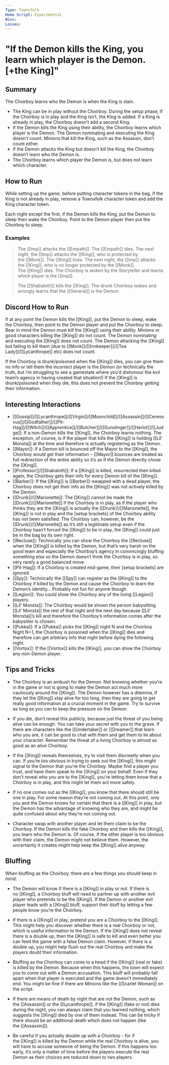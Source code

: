 ```yaml
---
Type: Townsfolk
Home Script: Experimental
Wins: 
Losses:
---
```

# "If the Demon kills the King, you learn which player is the Demon. [+the King]"

## Summary
The Choirboy learns who the Demon is when the King is slain.

- The King can be in play without the Choirboy. During the setup phase, if the Choirboy is in play and the King isn’t, the King is added. If a King is already in play, the Choirboy doesn’t add a second King.
- If the Demon kills the King using their ability, the Choirboy learns which player is the Demon. The Demon nominating and executing the King doesn’t count. Minions that kill the King, such as the Assassin, don’t count either.
- If the Demon attacks the King but doesn’t kill the King, the Choirboy doesn’t learn who the Demon is.
- The Choirboy learns which player the Demon is, but does not learn which character.
## How to Run
While setting up the game, before putting character tokens in the bag, if the King is not already in play, remove a Townsfolk character token and add the King character token.

Each night except the first, if the Demon kills the King, put the Demon to sleep then wake the Choirboy. Point to the Demon player then put the Choirboy to sleep.
### Examples
>The [[Imp]] attacks the [[Empath]]. The [[Empath]] dies. The next night, the [[Imp]] attacks the [[King]], who is protected by the [[Monk]]. The [[King]] lives. The next night, the [[Imp]] attacks the [[King]], who is no longer protected by the [[Monk]]. The [[King]] dies. The Choirboy is woken by the Storyteller and learns which player is the [[Imp]].

>The [[Shabaloth]] kills the [[King]]. The drunk Choirboy wakes and wrongly learns that the [[General]] is the Demon.

## Discord How to Run
If at any point the Demon kills the [[King]], put the Demon to sleep, wake the Choirboy, then point to the Demon player and put the Choirboy to sleep. Bear in mind the Demon must kill the [[King]] using their ability. Minions or good characters killing the [[King]] do not count. The Demon nominating and executing the [[King]] does not count. The Demon attacking the [[King]] but failing to kill them (due to [[Monk]]/[[Innkeeper]]/[[Tea Lady]]/[[Lycanthrope]] etc) does not count. 

If the Choirboy is drunk/poisoned when the [[King]] dies, you can give them no info or tell them the incorrect player is the Demon (or technically the truth, but I’m struggling to see a gamestate where you’d dishonour the evil team’s agency in having created that situation!) If the [[King]] is drunk/poisoned when they die, this does not prevent the Choirboy getting their information.

## Interesting Interactions
- [[Gossip]]/[[Lycanthrope]]/[[Virgin]]/[[Moonchild]]/[[Assassin]]/[[Cerenovus]]/[[Godfather]]/[[Pit-Hag]]/[[Witch]]/[[Apprentice]]/[[Butcher]]/[[Gunslinger]]/[[Harlot]]/[[Judge]]: If a non-Demon kills the [[King]], the Choirboy learns nothing. The exception, of course, is if the player that kills the [[King]] is holding [[Lil’ Monsta]] at the time and therefore is actually registering as the Demon. 
- [[Mayor]]: if a Demon kill is bounced off the Mayor to the [[King]], the Choirboy would get their information – [[Mayor]] bounces are treated as full redirection of the entire ability so it’s as if the Demon directly chose the [[King]]. 
- [[Professor]]/[[Shabaloth]]: If a [[King]] is killed, resurrected then killed again, the Choirboy gets their info for every Demon kill of the [[King]]. 
- [[Barber]]: If the [[King]] is [[Barber]]-swapped with a dead player, the Choirboy does not get their info as the [[King]] was not actively killed by the Demon. 
- [[Drunk]]/[[Marionette]]: The [[King]] cannot be made the [[Drunk]]/[[Marionette]] if the Choirboy is in play, as if the player who thinks they are the [[King]] is actually the [[Drunk]]/[[Marionette]], the [[King]] is not in play and the [setup brackets] of the Choirboy ability has not been satisfied. The Choirboy can, however, be the [[Drunk]]/[[Marionette]] as it’s still a legitimate setup even if the Choirboy hasn’t forced the [[King]] to be in play, the [[King]] could just be in the bag by its own right. 
- [[Recluse]]: Technically you can show the Choirboy the [[Recluse]] when the [[King]] is killed by the Demon, but that’s very harsh on the good team and especially the Choirboy’s agency in convincingly bluffing something else so the Demon doesn’t think the Choirboy is in play, so very rarely a good balanced move. 
- [[Pit-Hag]]: If a Choirboy is created mid-game, their [setup brackets] are ignored. 
- [[Spy]]: Technically the [[Spy]] can register as the [[King]] to the Choirboy if killed by the Demon and cause the Choirboy to learn the Demon’s identity… Probably not fun for anyone though. 
- [[Legion]]: You could show the Choirboy any of the living [[Legion]] players. 
- [[Lil’ Monsta]]: The Choirboy would be shown the person babysitting [[Lil’ Monsta]] the rest of that night and the next day because [[Lil’ Monsta]]’s kill and therefore the Choirboy’s information comes after the babysitter is chosen. 
- [[Pukka]]: If a [[Pukka]] picks the [[King]] night N and the Choirboy Night N+1, the Choirboy is poisoned when the [[King]] dies and therefore can get arbitrary info that night before dying the following night. 
- [[Vortox]]: If the [[Vortox]] kills the [[King]], you can show the Choirboy any non-Demon player.

## Tips and Tricks
- The Choirboy is an ambush for the Demon. Not knowing whether you’re in the game or not is going to make the Demon act much more cautiously around the [[King]]. The Demon however has a dilemma, if they let the [[King]] stay alive for too long, then they are going to get really good information at a crucial moment in the game. Try to survive as long as you can to keep the pressure on the Demon.

- If you die, don’t reveal this publicly, because just the threat of you being alive can be enough. You can take your secret with you to the grave. If there are characters like the [[Undertaker]] or [[Dreamer]] that learn who you are, it can be good to chat with them and get them to lie about your character. Remember the threat of a living Choirboy is almost as good as an alive Choirboy.

- If the [[King]] reveals themselves, try to visit them discreetly when you can. If you’re too obvious in trying to seek out the [[King]], this might signal to the Demon that you’re the Choirboy. Maybe find a player you trust, and have them speak to the [[King]] on your behalf. Even if they don't reveal who you are to the [[King]], you're letting them know that a Choirboy is in play, and this might let them act more safely.

- If no one comes out as the [[King]], you know that there should still be one in play. For some reason they’re not coming out. At this point, only you and the Demon knows for certain that there is a [[King]] in play, but the Demon has the advantage of knowing who they are, and might be quite confused about why they’re not coming out.

- Character swap with another player and let them claim to be the Choirboy. If the Demon kills the fake Choirboy and then kills the [[King]], you learn who the Demon is. Of course, if the other player is too obvious with their claim, the Demon might not believe them. However, the uncertainty it creates might help keep the [[King]] alive anyway.

## Bluffing
When bluffing as the Choirboy, there are a few things you should keep in mind:

- The Demon will know if there is a [[King]] in play or not. If there is no [[King]], a Choirboy bluff will need to partner up with another evil player who pretends to be the [[King]]. If the Demon or another evil player leads with a [[King]] bluff, support their bluff by letting a few people know you’re the Choirboy.

- If there is a [[King]] in play, pretend you are a Choirboy to the [[King]]. This might help you discover whether there is a real Choirboy or not, which is useful information to the Demon. If the [[King]] does not reveal there is a double up, then the [[King]] is safe to kill and even better you can feed the game with a false Demon claim. However, if there is a double up, you might help flush out the real Choirboy and make the players doubt their information.

- Bluffing as the Choirboy can come to a head if the [[King]] (real or fake) is killed by the Demon. Because when this happens, the town will expect you to come out with a Demon accusation. This bluff will probably fall apart when that player is executed and the game doesn’t immediately end. You might be fine if there are Minions like the [[Scarlet Woman]] on the script.

- If there are means of death by night that are not the Demon, such as the [[Assassin]] or the [[Lycanthrope]], if the [[King]] (fake or not) dies during the night, you can always claim that you learned nothing, which suggests the [[King]] died by one of them instead. This can be tricky if there should be an additional death which does not happen (like the [[Assassin]]).

- Be careful if you actually double up with a Choirboy - for if the [[King]] is killed by the Demon while the real Choirboy is alive, you will have to accuse someone of being the Demon. If this happens too early, it’s only a matter of time before the players execute the real Demon as their choices are reduced down to two players.
